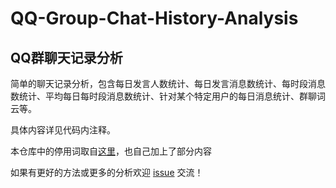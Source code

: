# QQ-Group-Chat-History-Analysis
## QQ群聊天记录分析
简单的聊天记录分析，包含每日发言人数统计、每日发言消息数统计、每时段消息数统计、平均每日每时段消息数统计、针对某个特定用户的每日消息统计、群聊词云等。

具体内容详见代码内注释。

本仓库中的停用词取自[这里](https://github.com/goto456/stopwords)，也自己加上了部分内容

如果有更好的方法或更多的分析欢迎 [issue](https://github.com/JesKi13567/QQ-Group-Chat-History-Analysis/issues) 交流！